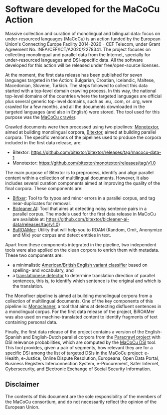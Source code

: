 # Software developed for the MaCoCu Action

Massive collection and curation of monolingual and bilingual data: focus on under-resourced languages (MaCoCu) is an action funded by the European Union's Connecting Europe Facility 2014-2020 - CEF Telecom, under Grant Agreement No. INEA/CEF/ICT/A2020/2278341. The project focuses on collecting monolingual and parallel data from the Internet, specially for under-resourced languages and DSI-specific data. All the software developed for this action will be released under free/open-source licenses.

At the moment, the first data release has been published for seven languages targeted in the Action: Bulgarian, Croatian, Icelandic, Maltese, Macedonian, Slovene, Turkish. The steps followed to collect this data started with a top-level domain crawling process. In this way, the national top-level domains of the countries where the targeted languages are official plus several generic top-level domains, such as .eu, .com, or .org, were crawled for a few months, and all the documents downloaded in the targeted languages (and also in English) were stored. The tool used for this purpose was the [MaCoCu crawler](https://github.com/macocu/MaCoCu-crawler).

Crawled documents were then processed using two pipelines: [Monotextor](https://github.com/bitextor/monotextor/), aimed at building monolingual corpora, [Bitextor](https://github.com/bitextor/bitextor), aimed at building parallel corpora. The specific versions of the pipelines used to produce the corpora included in the first data release, are:
- Bitextor: https://github.com/bitextor/bitextor/releases/tag/macocu-data-1
- Monotextor: https://github.com/bitextor/monotextor/releases/tag/v1.0

The main purpose of Bitextor is to preprocess, identify and align parallel content within a collection of multilingual documents. However, it also includes several curation components aimed at improving the quality of the final corpora. These components are:
- [Bifixer](https://github.com/bitextor/bifixer): Tool to fix typos and minor errors in a parallel corpus, and tag near-duplicates for removal.
- [Bicleaner AI](https://github.com/bitextor/bicleaner-ai): Tool that aims at detecting noisy sentence pairs in a parallel corpus. The models used for the first data release in MaCoCu are available at: https://github.com/bitextor/bicleaner-ai-data/releases/tag/v1.0)
- [BuROAMer](https://github.com/bitextor/biroamer): Utility that will help you to ROAM (Random, Omit, Anonymize and Mix) your corpus and detect entities in text.

Apart from these components integrated in the pipeline, two independent tools were also applied on the clean corpora to enrich them with metadata. These two components are:
- a minimalistic [American/British English variant classifier](https://github.com/macocu/American-British-variety-classifier) based on spelling- and vocabulary, and
- a [translationese detector](https://github.com/RikVN/TranslationDirection) to determine translation direction of parallel sentences, this is, to identify which sentence is the original and which is the translation.

The Monofixer pipeline is aimed at building monolingual corpora from a collection of multilingual documents. One of the key components of this pipeline is: [Monocleaner](https://github.com/bitextor/monocleaner), a tool that aims at detecting disfluent sentences in a monolingual corpus. For the first data release of the project, BiROAMer was also used on machine-translated content to identify fragments of text containing personal data.

Finally, the first data release of the project contains a version of the English-Spanish and English-Dutch parallel corpora from the [Paracrawl project](https://paracrawl.eu) with DSI relevance probabilities, which are computed by the [MaCoCu DSI](https://github.com/macocu/DSI) tool. This tool provides, given a pair of segments, how relevant they are for a specific DSI among the list of targeted DSIs in the MaCoCu project: e-Health, e-Justice, Online Dispute Resolution, Europeana, Open Data Portal, Business Registers Interconnection System, e-Procurement, Safer Internet, Cybersecurity, and Electronic Exchange of Social Security Information.

## Disclaimer
The contents of this document are the sole responsibility of the members of the MaCoCu consortium, and do not necessarily reflect the opinion of the European Union. 
